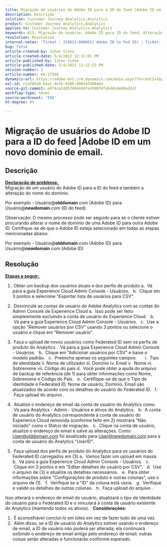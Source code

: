 ```yaml
---
title: Migração de usuários do Adobe ID para a ID do feed |Adobe ID em um novo domínio de email.
description: Descrição
solution: Customer Journey Analytics,Analytics
product: Customer Journey Analytics,Analytics
applies-to: Customer Journey Analytics,Analytics
keywords: KCS, Migração de usuário, Adobe ID para ID de feed, Alteração de domínio
resolution: Resolution
internal-notes: 'Ticket : 210811-000051( Adobe ID to Fed ID) ; Ticket: 210916-000306 (Adobe ID to Adobe ID)'
bug: false
article-created-by: Ishan Sinha
article-created-date: 5/4/2022 12:11:01 PM
article-published-by: Ishan Sinha
article-published-date: 5/4/2022 12:12:23 PM
version-number: 2
article-number: KA-17580
dynamics-url: https://adobe-ent.crm.dynamics.com/main.aspx?forceUCI=1&pagetype=entityrecord&etn=knowledgearticle&id=0868c43f-a3cb-ec11-a7b5-6045bd00db25
exl-id: ccaf66a8-bea1-4efb-9386-d965434804b4
source-git-commit: e8f4ca2dd578944d4fe399074fab461de88ad247
workflow-type: tm+mt
source-wordcount: '556'
ht-degree: 0%

---
```


# Migração de usuários do Adobe ID para a ID do feed |Adobe ID em um novo domínio de email.

## Descrição

<u><b>Declaração de problema: </b></u> <br>
Migração de um usuário do Adobe ID para a ID do feed e também a alteração do nome do domínio.

Por exemplo - Usuário@<b>olddomain</b>.com (Adobe ID) para Usuário@<b>newdomain</b>.com (ID do feed)



Observação: O mesmo processo pode ser seguido para se o cliente estiver procurando alterar o nome de domínio de uma Adobe ID para outra Adobe ID. Certifique-se de que o Adobe ID esteja selecionado em todas as etapas mencionadas abaixo.

Por exemplo - Usuário@<b>olddomain</b>.com (Adobe ID) para Usuário@<b>newdomain</b>.com (Adobe ID)


## Resolução


<u><b>Etapas a seguir: </b></u>

1)  Obter um backup dos usuários atuais e dos perfis de produto a.  Vá para a guia Experience Cloud Admin Console - Usuários.
  b.  Clique em 3 pontos e selecione &quot;Exportar lista de usuários para CSV&quot;.

2)  Desvincule as contas de usuário do Adobe Analytics com as contas do Admin Console de Experience Cloud a.  Isso pode ser feito simplesmente excluindo a conta de usuário do Experience Cloud.
  b.  Vá para a guia Experience Cloud Admin Console - Usuários.
  c.  Use a opção &quot;Remover usuários por CSV&quot; usando 3 pontos ou selecione o usuário e clique em &quot;Remover usuário&quot;.

3)  Faça o upload de novos usuários como Federated ID sem os perfis de produto do Analytics .  Vá para a guia Experience Cloud Admin Console - Usuários.
  b.  Clique em &quot;Adicionar usuários por CSV&quot; e baixe o modelo padrão.
  c.  Preencha apenas os seguintes campos:       i.  Tipo de identidade ii. Nome de utilizador iii. Domínio iv. Email v.  Nome vi. Sobrenome vii. Código do país d.  Você pode obter a ajuda do arquivo de backup de referência (de 1) para obter informações como Nome, Sobrenome e Código do País.
  e.  Certifique-se de que o Tipo de identidade é Federated ID, Nome de usuário, Domínio, Email são atualizados de acordo com os detalhes do usuário do Federated ID.
  f.  Faça upload do arquivo .

4)  Atualize o endereço de email da conta de usuário do Analytics como.  Vá para Analytics - Admin - Usuários e ativos do Analytics.
  b.  A conta de usuário do Analytics correspondente à conta de usuário do Experience Cloud removida (conforme feito em 2) mostrará &quot;Não iniciado&quot; como o Status de migração.
  c.  Clique na conta de usuário, atualize o endereço de email e salve as alterações. Como User@olddomain.com foi atualizado para User@newdomain.com para a conta de usuário do Analytics &quot;UserID&quot;.

5)  Faça upload dos perfis de produto do Analytics para os usuários do Federated ID carregados em (3) a.  Vamos fazer um upload em massa.
  b.  Vá para a guia Experience Cloud Admin Console - Usuários.
  c.  Clique em 3 pontos e em &quot;Editar detalhes do usuário por CSV&quot;.
  d.  Use o arquivo de (3) e atualize os detalhes necessários.
  e.  Para obter informações sobre &quot;Configurações de produto e outras colunas&quot;, use o arquivo de (1).
  f.  Verifique se a &quot;ID&quot; da coluna está vazia.
  g.  Verifique e valide os detalhes de outras colunas.
  h.  Faça upload do arquivo .

Isso alterará o endereço de email do usuário, atualizará o tipo de identidade do usuário para o Federated ID e o vinculará à conta de usuário existente do Analytics (mantendo todos os ativos).
 
<b>Considerações:</b>
1)  É aconselhável concluí-lo em lotes em vez de fazer tudo de uma vez.
2)  Além disso, se a ID de usuário do Analytics estiver usando o endereço de email, a ID de usuário não poderá ser alterada; ela continuará exibindo o endereço de email antigo pelo endereço de email; outras coisas serão alteradas e funcionarão conforme esperado.
